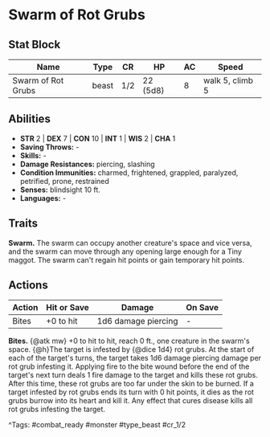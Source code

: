 # Swarm of Rot Grubs

## Stat Block

| Name | Type | CR | HP | AC | Speed |
|------|------|----|----|----|-------|
| Swarm of Rot Grubs | beast | 1/2 | 22 (5d8) | 8 | walk 5, climb 5 |

## Abilities

- **STR** 2 | **DEX** 7 | **CON** 10 | **INT** 1 | **WIS** 2 | **CHA** 1
- **Saving Throws:** -  
- **Skills:** -  
- **Damage Resistances:** piercing, slashing  
- **Condition Immunities:** charmed, frightened, grappled, paralyzed, petrified, prone, restrained  
- **Senses:** blindsight 10 ft.  
- **Languages:** -

## Traits

**Swarm.** The swarm can occupy another creature's space and vice versa, and the swarm can move through any opening large enough for a Tiny maggot. The swarm can't regain hit points or gain temporary hit points.


## Actions

| Action | Hit or Save | Damage | On Save |
|--------|--------------|--------|----------|
| Bites | +0 to hit | 1d6 damage piercing | - |

**Bites.** {@atk mw} +0 to hit to hit, reach 0 ft., one creature in the swarm's space. {@h}The target is infested by {@dice 1d4} rot grubs. At the start of each of the target's turns, the target takes 1d6 damage piercing damage per rot grub infesting it. Applying fire to the bite wound before the end of the target's next turn deals 1 fire damage to the target and kills these rot grubs. After this time, these rot grubs are too far under the skin to be burned. If a target infested by rot grubs ends its turn with 0 hit points, it dies as the rot grubs burrow into its heart and kill it. Any effect that cures disease kills all rot grubs infesting the target.


^Tags: #combat_ready #monster #type_beast #cr_1/2